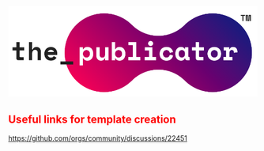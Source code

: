 
<div style="color: red">
<img src ="https://raw.githubusercontent.com/The-Publicator/.github/main/profile/assets/the_publicator.png" title="The Publicator Logo"/>

## Useful links for template creation
https://github.com/orgs/community/discussions/22451
